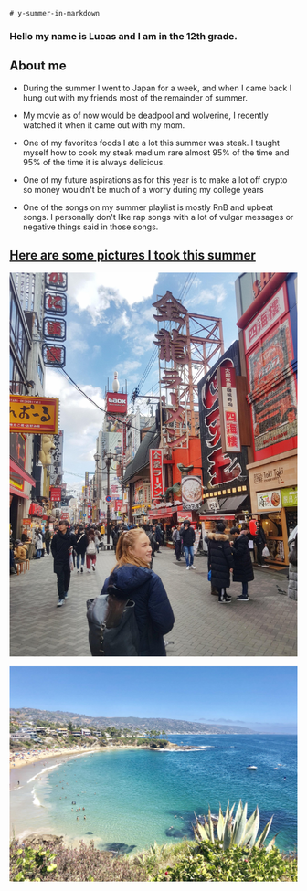     # y-summer-in-markdown

### Hello my name is Lucas and I am in the 12th grade.

## **About me**
 
- During the summer I went to Japan for a week, and when I came back I hung out with my friends most of the remainder of summer.

- My movie as of now would be deadpool and wolverine, I recently watched it when it came out with my mom.

- One of my favorites foods I ate a lot this summer was steak. I taught myself how to cook my steak medium rare almost 95% of the time and 95% of the time it is always delicious.

- One of my future aspirations as for this year is to make a lot off crypto so money wouldn't be much of a worry during my college years

- One of the songs on my summer playlist is mostly RnB and upbeat songs. I personally don't like rap songs with a lot of vulgar messages or negative things said in those songs.

<u>

## Here are some pictures I took this summer

![picture](osaka.jpeg)

![picture](laguna.jpeg)